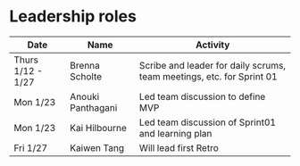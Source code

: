 # Leadership roles

| Date               | Name              | Activity                                                               |
|--------------------|-------------------|------------------------------------------------------------------------|
| Thurs 1/12 - 1/27  | Brenna Scholte    | Scribe and leader for daily scrums, team meetings, etc. for Sprint 01  | 
| Mon 1/23           | Anouki Panthagani | Led team discussion to define MVP                                      | 
| Mon 1/23           | Kai Hilbourne     | Led team discussion of Sprint01 and learning plan                      | 
| Fri 1/27           | Kaiwen Tang       | Will lead first Retro                                                  | 
